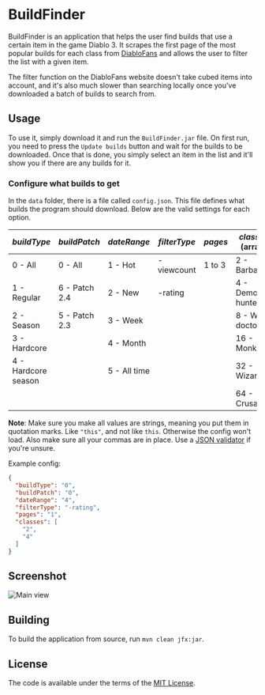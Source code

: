 # BuildFinder

BuildFinder is an application that helps the user find builds that use a certain item in the game Diablo 3. It scrapes the first page of the most popular builds for each class from [DiabloFans](http://www.diablofans.com/builds) and allows the user to filter the list with a given item.

The filter function on the DiabloFans website doesn't take cubed items into account, and it's also much slower than searching locally once you've downloaded a batch of builds to search from.

## Usage

To use it, simply download it and run the `BuildFinder.jar` file. On first run, you need to press the `Update builds` button and wait for the builds to be downloaded. Once that is done, you simply select an item in the list and it'll show you if there are any builds for it.

### Configure what builds to get

In the `data` folder, there is a file called `config.json`. This file defines what builds the program should download. Below are the valid settings for each option.


| *buildType*         	| *buildPatch*  	| *dateRange*  	| *filterType* 	| *pages* 	| *classes* (array) 	|
|---------------------	|---------------	|--------------	|--------------	|---------	|-------------------	|
| 0 - All             	| 0 - All       	| 1 - Hot      	| -viewcount   	| 1 to 3  	| 2 - Barbarian     	|
| 1 - Regular         	| 6 - Patch 2.4 	| 2 - New      	| -rating      	|         	| 4 - Demon hunter  	|
| 2 - Season          	| 5 - Patch 2.3 	| 3 - Week     	|              	|         	| 8 - Witch doctor  	|
| 3 - Hardcore        	|               	| 4 - Month    	|              	|         	| 16 - Monk         	|
| 4 - Hardcore season 	|               	| 5 - All time 	|              	|         	| 32 - Wizard       	|
|                     	|               	|              	|              	|         	| 64 - Crusader     	|

**Note**: Make sure you make all values are strings, meaning you put them in quotation marks. Like `"this"`, and not like `this`. Otherwise the config won't load. Also make sure all your commas are in place. Use a [JSON validator](http://jsonlint.com/) if you're unsure.

Example config:

```Json
{
  "buildType": "0",
  "buildPatch": "0",
  "dateRange": "4",
  "filterType": "-rating",
  "pages": "1",
  "classes": [
    "2",
    "4"
  ]
}
```

## Screenshot

![Main view](http://i.imgur.com/PZWwteQ.png)

## Building

To build the application from source, run `mvn clean jfx:jar`.

## License

The code is available under the terms of the [MIT License](http://opensource.org/licenses/MIT).
